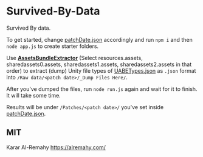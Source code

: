 # Survived-By-Data
Survived By data.

To get started, change [patchDate.json](patchDate.json) accordingly and run `npm i` and then `node app.js` to create starter folders.

Use [**AssetsBundleExtractor**](https://github.com/DerPopo/UABE) (Select resources.assets, sharedassets0.assets, sharedassets1.assets, sharedassets2.assets in that order) to extract (dump) Unity file types of [UABETypes.json](UABETypes.json) as `.json` format into `/Raw data/<patch date>/_Dump Files Here/`.

After you've dumped the files, run `node run.js` again and wait for it to finish. It will take some time.

Results will be under `/Patches/<patch date>/` you've set inside [patchDate.json](patchDate.json).

## MIT
Karar Al-Remahy https://alremahy.com/